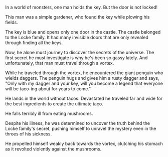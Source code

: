In a world of monsters, one man holds the key. But the door is not locked!

This man was a simple gardener, who found the key while plowing his fields.  

The key is blue and opens only one door in the castle. The castle belonged to the Locke family. It had many invisible doors that are only revealed through finding all the keys.

Now, he alone must journey to discover the secrets of the universe.  The first secret he must investigate is why he's been so gassy lately. And unfortunately, that man must travel through a vortex.

While he traveled through the vortex, he encountered the giant penguin who wields daggers. The penguin hugs and gives him a rusty dagger and says, "Only with my dagger and your key, will you become a legend that everyone will be taco-ing about for years to come."

He lands in the world without tacos. Devastated he traveled far and wide for the best ingredients to create the ultimate taco.

He falls terribly ill from eating mushrooms. 

Despite his illness, he was determined to uncover the truth behind the Locke family's secret, pushing himself to unravel the mystery even in the throes of his sickness.

He propelled himself weakly back towards the vortex, clutching his stomach as it revolted violently against the mushrooms.
